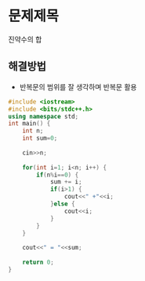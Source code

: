 # 문제제목
진약수의 합
## 해결방법
- 반복문의 범위를 잘 생각하며 반복문 활용

```C++
#include <iostream>
#include <bits/stdc++.h>
using namespace std;
int main() {
	int n;
	int sum=0;
	
	cin>>n;
	
	for(int i=1; i<n; i++) {
		if(n%i==0) {
			sum += i;
			if(i>1) {
				cout<<" +"<<i;
			}else {
				cout<<i;
			}
		}	
	}
	
	cout<<" = "<<sum;
	
	return 0;
}
```
